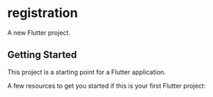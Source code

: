 # registration

A new Flutter project.

## Getting Started

This project is a starting point for a Flutter application.

A few resources to get you started if this is your first Flutter project:
